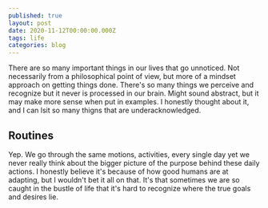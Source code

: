 ```yaml
---
published: true
layout: post
date: 2020-11-12T00:00:00.000Z
tags: life
categories: blog
---
```

There are so many important things in our lives that go unnoticed. Not necessarily from a philosophical point of view, but more of a mindset approach on getting things done. There's so many things we perceive and recognize but it never is processed in our brain. Might sound abstract, but it may make more sense when put in examples. I honestly thought about it, and I can lsit so many thigns that are underacknowledged.

## Routines

Yep. We go through the same motions, activities, every single day yet we never really think about the bigger picture of the purpose behind these daily actions. I honestly believe it's because of how good humans are at adapting, but I wouldn't bet it all on that. It's that sometimes we are so caught in the bustle of life that it's hard to recognize where the true goals and desires lie.
